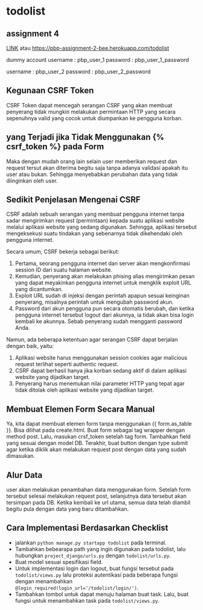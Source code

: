 # todolist

## assignment 4

[LINK](https://pbp-assignment-2-bee.herokuapp.com/todolist) atau https://pbp-assignment-2-bee.herokuapp.com/todolist

dummy account
username : pbp_user_1
password : pbp_user_1_password

username : pbp_user_2
password : pbp_user_2_password

## Kegunaan CSRF Token

CSRF Token dapat mencegah serangan CSRF yang akan membuat penyerang tidak mungkin melakukan permintaan HTTP yang secara sepenuhnya valid yang cocok untuk diumpankan ke pengguna korban.

## yang Terjadi jika Tidak Menggunakan {% csrf_token %} pada Form

Maka dengan mudah orang lain selain user memberikan request dan request tersut akan diterima begitu saja tanpa adanya validasi apakah itu user atau bukan. Sehingga menyebabkan perubahan data yang tidak diinginkan oleh user.

## Sedikit Penjelasan Mengenai CSRF

CSRF adalah sebuah serangan yang membuat pengguna internet tanpa sadar mengirimkan request (permintaan) kepada suatu aplikasi website melalui aplikasi website yang sedang digunakan. Sehingga, aplikasi tersebut mengeksekusi suatu tindakan yang sebenarnya tidak dikehendaki oleh pengguna internet.

Secara umum, CSRF bekerja sebagai berikut:

1. Pertama, seorang pengguna internet dan server akan mengkonfirmasi session ID dari suatu halaman website.
2. Kemudian, penyerang akan melakukan phising alias mengirimkan pesan yang dapat meyakinkan pengguna internet untuk mengklik exploit URL yang dicantumkan.
3. Exploit URL sudah di injeksi dengan perintah apapun sesuai keinginan penyerang, misalnya perintah untuk mengubah password akun.
4. Password dari akun pengguna pun secara otomatis berubah, dan ketika pengguna internet tersebut logout dari akunnya, ia tidak akan bisa login kembali ke akunnya. Sebab penyerang sudah mengganti password Anda.

Namun, ada beberapa ketentuan agar serangan CSRF dapat berjalan dengan baik, yaitu:

1. Aplikasi website harus menggunakan session cookies agar malicious request terlihat seperti authentic request.
2. CSRF dapat berhasil hanya jika korban sedang aktif di dalam aplikasi website yang dijadikan target.
3. Penyerang harus menemukan nilai parameter HTTP yang tepat agar tidak ditolak oleh aplikasi website yang dijadikan target.

## Membuat Elemen Form Secara Manual

Ya, kita dapat membuat elemen form tanpa menggunakan {{ form.as_table }}. Bisa dilihat pada create.html. Buat form sebagai tag wrapper dengan method post. Lalu, masukan crsf_token setelah tag form. Tambahkan field yang sesuai dengan model DB. Terakhir, buat button dengan type submit agar ketika diklik akan melakukan request post dengan data yang sudah dimasukan.

## Alur Data

user akan melakukan penambahan data menggunakan form. Setelah form tersebut selesai melakukan request post, selanjutnya data tersebut akan tersimpan pada DB. Ketika kembali ke url utama, semua data telah diambil begitu pula dengan data yang baru ditambahkan.

## Cara Implementasi Berdasarkan Checklist

- jalankan `python manage.py startapp todolist` pada terminal.
- Tambahkan bebearapa path yang ingin digunakan pada todolist, lalu hubungkan `project_django/urls.py` dengan `todolist/urls.py`.
- Buat model sesuai spesifikasi field.
- Untuk implementasi login dan logout, buat fungsi tersebut pada `todolist/views.py` lalu proteksi autentikasi pada beberapa fungsi dengan menambahkan `@login_required(login_url='/todolist/login/')`.
- Tambahkan tombol untuk dapat menuju halaman buat task. Lalu, buat fungsi untuk menambahkan task pada `todolist/views.py`.
